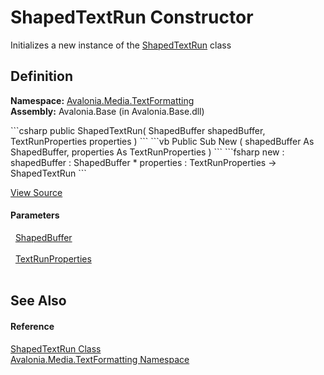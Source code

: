 # ShapedTextRun Constructor


Initializes a new instance of the <a href="T_Avalonia_Media_TextFormatting_ShapedTextRun">ShapedTextRun</a> class



## Definition
**Namespace:** <a href="N_Avalonia_Media_TextFormatting">Avalonia.Media.TextFormatting</a>  
**Assembly:** Avalonia.Base (in Avalonia.Base.dll)

<Tabs groupId="api-code-preview">
<TabItem value="csharp" label="C#">
```csharp
public ShapedTextRun(
	ShapedBuffer shapedBuffer,
	TextRunProperties properties
)
```
</TabItem>
<TabItem value="vb" label="VB">
```vb
Public Sub New ( 
	shapedBuffer As ShapedBuffer,
	properties As TextRunProperties
)
```
</TabItem>
<TabItem value="fsharp" label="F#">
```fsharp
new : 
        shapedBuffer : ShapedBuffer * 
        properties : TextRunProperties -> ShapedTextRun
```
</TabItem>
</Tabs>



<a href="https://github.com/AvaloniaUI/Avalonia/tree/master/src/Avalonia.Base/Media/TextFormatting/ShapedTextRun.cs#L13" title="View the source code">View Source</a>



#### Parameters
<dl><dt>  <a href="T_Avalonia_Media_TextFormatting_ShapedBuffer">ShapedBuffer</a></dt><dd> </dd><dt>  <a href="T_Avalonia_Media_TextFormatting_TextRunProperties">TextRunProperties</a></dt><dd> </dd></dl>

## See Also


#### Reference
<a href="T_Avalonia_Media_TextFormatting_ShapedTextRun">ShapedTextRun Class</a>  
<a href="N_Avalonia_Media_TextFormatting">Avalonia.Media.TextFormatting Namespace</a>  

